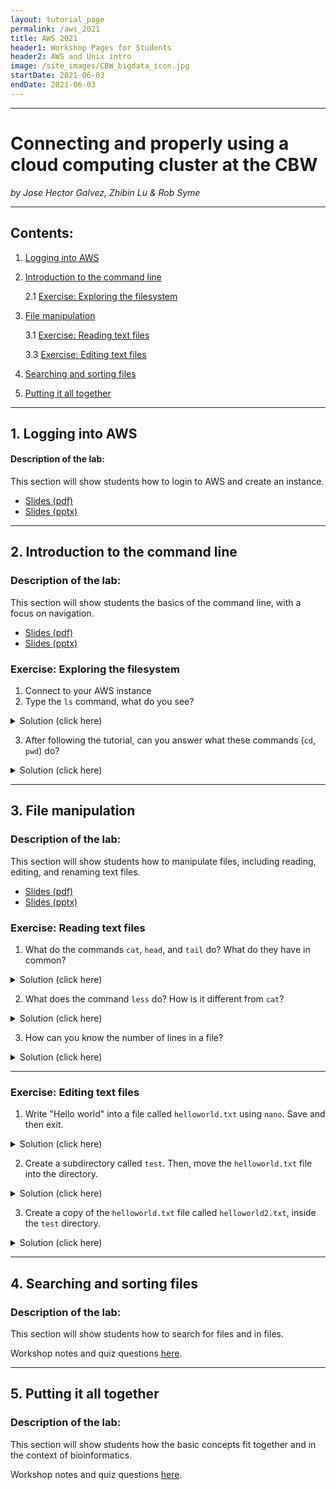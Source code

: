```yaml
---
layout: tutorial_page
permalink: /aws_2021
title: AWS 2021
header1: Workshop Pages for Students
header2: AWS and Unix intro
image: /site_images/CBW_bigdata_icon.jpg
startDate: 2021-06-03
endDate: 2021-06-03
---
```


-----------------------

# Connecting and properly using a cloud computing cluster at the CBW

*by Jose Hector Galvez, Zhibin Lu & Rob Syme*

---

## Contents:

1. [Logging into AWS ](#aws_login)


2. [Introduction to the command line](#command_line_intro)

    2.1 [Exercise: Exploring the filesystem](#filesystem_exploration)

3. [File manipulation](#file_manip)

    3.1 [Exercise: Reading text files](#read_files)

    3.3 [Exercise: Editing text files](#edit_file)

4. [Searching and sorting files](#search_sort)

5. [Putting it all together](#conclusion)

-----------------------

<a name="aws_login"></a>
## 1. Logging into AWS

#### Description of the lab:
This section will show students how to login to AWS and create an instance.

- [Slides (pdf)](https://drive.google.com/file/d/1Vf1uiJPpY8025pJjsWNFvgK-ImqkGmVE/view?usp=sharing)
- [Slides (pptx)](https://drive.google.com/file/d/1Vf1uiJPpY8025pJjsWNFvgK-ImqkGmVE/view?usp=sharing)

-----------------------
<a name="command_line_intro"></a>
## 2. Introduction to the command line

### Description of the lab:
This section will show students the basics of the command line, with a focus on navigation.

- [Slides (pdf)](https://drive.google.com/file/d/1sA3-wD0xnrGST4QwbXFWZne_DOR6nJOZ/view?usp=sharing)
- [Slides (pptx)](https://drive.google.com/file/d/1-a3HmZTet2JtP3D0M89c-daEg39-kjqe/view?usp=sharing)

<a name="filesystem_exploration"></a>
### Exercise: Exploring the filesystem

1. Connect to your AWS instance
2. Type the `ls` command, what do you see?

<details>
  <summary>
Solution (click here)
  </summary>


```
$ ls
CourseData  R  cvmfs_cache  workspace
```


The `ls` command lists the contents of a working directory.

</details>

3. After following the tutorial, can you answer what these commands (`cd`, `pwd`) do?

<details>
  <summary>
Solution (click here)
  </summary>


The `cd` command is used to *change directories*. Without arguments, it will move to the home directory (`~`)

The `pwd` command shows the absolute *path to the working directory*.


</details>


-----------------------
<a name="file_manip"></a>
## 3. File manipulation

### Description of the lab:
This section will show students how to manipulate files, including reading, editing, and renaming text files.

- [Slides (pdf)](https://drive.google.com/file/d/1yrOXwEAH2WBlxihrkBFwcwys7RrABfTC/view?usp=sharing)
- [Slides (pptx)](https://drive.google.com/file/d/1zU8eiSCArp9gMsU8ae4ns5fCOqUcmSW7/view?usp=sharing)

<a name="read_files"></a>
### Exercise: Reading text files

1. What do the commands `cat`, `head`, and `tail` do? What do they have in common?

<details>
  <summary>
Solution (click here)
  </summary>


All three of these commands ouptut the contents of a text file to *standard out*:


- `cat` outputs the *full* contents of the file
- `head` outputs the *first* 10 lines of a file
- `tail` outputs the *last* 10 lines of a file


</details>

2. What does the command `less` do? How is it different from `cat`?

<details>
  <summary>
Solution (click here)
  </summary>

`less` opens a text file for viewing. Unlike `cat`, it will display it in a separate file viewer.

</details>


3. How can you know the number of lines in a file?

<details>
  <summary>
Solution (click here)
  </summary>

The command `wc -l` will display the number of lines in a file.

`wc` (word count) displays the number of words, lines, and bytes in a file. The `-l` option, limits the output to lines.

</details>

---
<a name="edit_files"></a>
### Exercise: Editing text files

1. Write "Hello world" into a file called `helloworld.txt` using `nano`. Save and then exit.

<details>
  <summary>
Solution (click here)
  </summary>


First, use the `nano` command to open a file called `helloworld.txt`


```
$ nano helloworld.txt

```

Inside the nano editor, write "Hello world" and then use the `^O` option to write the changes and then `^X` to exit.


</details>


2. Create a subdirectory called `test`. Then, move the `helloworld.txt` file into the directory.

<details>
  <summary>
Solution (click here)
  </summary>


First, use the command `mkdir` to create this new directory. Then, use `mv` to move `helloworld.txt` into this directory.


```
$ mkdir test
$ mv helloworld.txt test/

```


</details>


3. Create a copy of the `helloworld.txt` file called `helloworld2.txt`, inside the `test` directory.

<details>
  <summary>
Solution (click here)
  </summary>


First, change the working directory using `cd`, then use the `cp` command to create the copy.


```
$ cd test
$ cp helloworld.txt helloworld2.txt

```


</details>


-----------------------
<a name="search_sort"></a>
## 4. Searching and sorting files

### Description of the lab:
This section will show students how to search for files and in files.

Workshop notes and quiz questions [here](/aws_2021_module_4).

-----------------------
<a name="conclusion"></a>
## 5. Putting it all together

### Description of the lab:
This section will show students how the basic concepts fit together and in the context of bioinformatics.

Workshop notes and quiz questions [here](/aws_2021_module_5).
